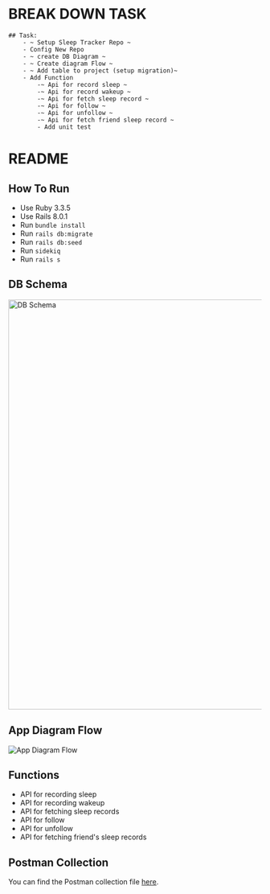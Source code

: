 # BREAK DOWN TASK
    ## Task:
        - ~ Setup Sleep Tracker Repo ~
        - Config New Repo
        - ~ create DB Diagram ~
        - ~ Create diagram Flow ~
        - ~ Add table to project (setup migration)~
        - Add Function
            -~ Api for record sleep ~
            -~ Api for record wakeup ~
            -~ Api for fetch sleep record ~
            -~ Api for follow ~
            -~ Api for unfollow ~
            -~ Api for fetch friend sleep record ~
            - Add unit test

# README

## How To Run
- Use Ruby 3.3.5
- Use Rails 8.0.1
- Run `bundle install`
- Run `rails db:migrate`
- Run `rails db:seed`
- Run `sidekiq`
- Run `rails s`

## DB Schema
<img width="815" alt="DB Schema" src="https://github.com/user-attachments/assets/a1ade284-48b3-42f6-a3e9-caa0c25ebda3" />

## App Diagram Flow
<img alt="App Diagram Flow" src="https://github.com/user-attachments/assets/c7cde5ad-c56e-47f6-9b0f-5269f83070cf/" />

## Functions
- API for recording sleep
- API for recording wakeup
- API for fetching sleep records
- API for follow
- API for unfollow
- API for fetching friend's sleep records


## Postman Collection
You can find the Postman collection file [here](/Sleep%20Tracker.postman_collection.json).


